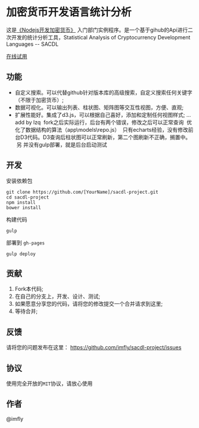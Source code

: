 # 加密货币开发语言统计分析

这是[《Nodejs开发加密货币》](https://github.com/imfly/bitcoin-on-nodejs) 入门部门实例程序。是一个基于gihub的Api进行二次开发的统计分析工具，Statistical Analysis of Cryptocurrency Development Languages -- SACDL

[在线试用](http://imfly.github.io/sacdl-project/)

## 功能

* 自定义搜索。可以代替github针对版本库的高级搜索，自定义搜索任何关键字（不限于加密货币）;
* 数据可视化。可以输出列表、柱状图、矩阵图等交互性视图，方便、直观;
* 扩展性能好。集成了d3.js，可以根据自己喜好，添加和定制任何视图样式;
...
add by lzq
  fork之后实际运行，后台有两个错误，修改之后可以正常查询
  优化了数据结构的算法（app\models\repo.js）
  只有echarts经验，没有修改前台D3代码。D3查询后柱状图可以正常刷新，第二个图刷新不正确，搁置中。
  另 并没有gulp部署，就是后台启动测试
## 开发

安装依赖包

```
git clone https://github.com/[YourName]/sacdl-project.git
cd sacdl-project
npm install
bower install
```

构建代码

```
gulp 
```

部署到 `gh-pages`

```
gulp deploy
```

## 贡献

1. Fork本代码;
2. 在自己的分支上，开发、设计、测试;
3. 如果愿意分享您的代码，请将您的修改提交一个合并请求到这里;
4. 等待合并;

## 反馈

请将您的问题发布在这里： https://github.com/imfly/sacdl-project/issues

## 协议

使用完全开放的`MIT`协议，请放心使用

## 作者

@imfly
